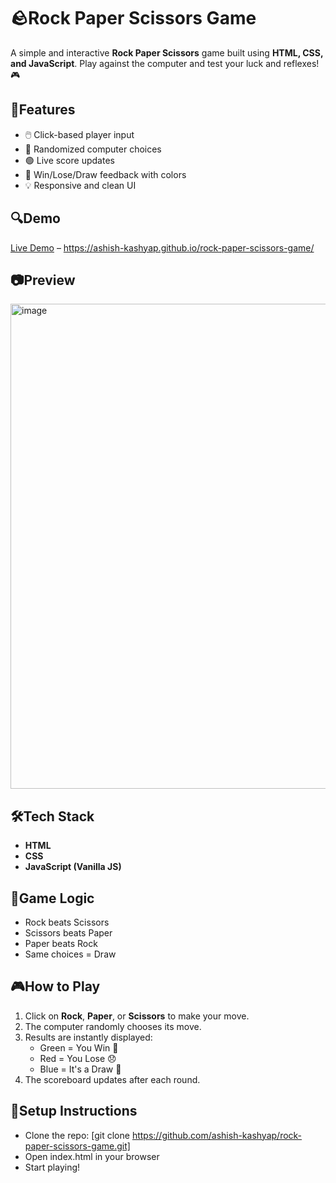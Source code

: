 # 🪨Rock Paper Scissors Game
A simple and interactive **Rock Paper Scissors** game built using **HTML, CSS, and JavaScript**. Play against the computer and test your luck and reflexes! 🎮

## 🚀Features
- 🖱️ Click-based player input
- 🎲 Randomized computer choices
- 🟢 Live score updates
- 🎉 Win/Lose/Draw feedback with colors
- 💡 Responsive and clean UI
  
## 🔍Demo
[Live Demo](#) – https://ashish-kashyap.github.io/rock-paper-scissors-game/


## 📷Preview
<img width="923" height="776" alt="image" src="https://github.com/user-attachments/assets/1224cb52-6ba9-45ba-9ddb-c2b61a009857" />

## 🛠️Tech Stack
- **HTML**
- **CSS**
- **JavaScript (Vanilla JS)**

## 🧠Game Logic
- Rock beats Scissors  
- Scissors beats Paper  
- Paper beats Rock  
- Same choices = Draw

## 🎮How to Play
1. Click on **Rock**, **Paper**, or **Scissors** to make your move.
2. The computer randomly chooses its move.
3. Results are instantly displayed:
   - Green = You Win 🎉
   - Red = You Lose 😞
   - Blue = It's a Draw 🤝
4. The scoreboard updates after each round.

## 🔧Setup Instructions
- Clone the repo: [git clone https://github.com/ashish-kashyap/rock-paper-scissors-game.git]
- Open index.html in your browser
- Start playing!

